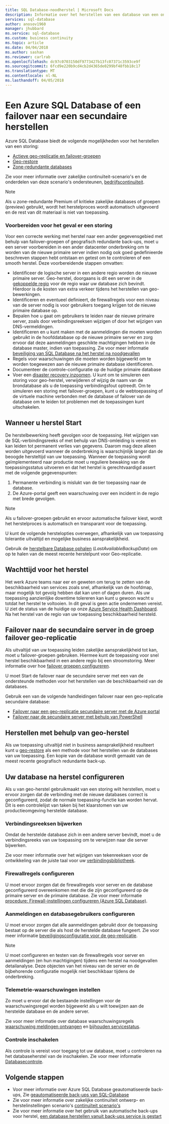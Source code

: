 ```yaml
---
title: SQL Database-noodherstel | Microsoft Docs
description: Informatie over het herstellen van een database van een onderbreking van de regionale datacenter of mislukt met de Azure SQL Database actieve geo-replicatie en mogelijkheden van geo-herstel.
services: sql-database
author: anosov1960
manager: jhubbard
ms.service: sql-database
ms.custom: business continuity
ms.topic: article
ms.date: 04/04/2018
ms.author: sashan
ms.reviewer: carlrab
ms.openlocfilehash: dc97c0703150df9773427b13fc07371c3593ce9f
ms.sourcegitcommit: 6fcd9e220b9cd4cb2d4365de0299bf48fbb18c17
ms.translationtype: MT
ms.contentlocale: nl-NL
ms.lasthandoff: 04/05/2018
---
```

# <a name="restore-an-azure-sql-database-or-failover-to-a-secondary"></a>Een Azure SQL Database of een failover naar een secundaire herstellen
Azure SQL Database biedt de volgende mogelijkheden voor het herstellen van een storing:

* [Actieve geo-replicatie en failover-groepen](sql-database-geo-replication-overview.md)
* [Geo-restore](sql-database-recovery-using-backups.md#point-in-time-restore)
* [Zone-redundante databases](sql-database-high-availability.md)

Zie voor meer informatie over zakelijke continuïteit-scenario's en de onderdelen van deze scenario's ondersteunen, [bedrijfscontinuïteit](sql-database-business-continuity.md).

> [!NOTE]
> Als u zone-redundante Premium of kritieke zakelijke databases of groepen (preview) gebruikt, wordt het herstelproces wordt automatisch uitgevoerd en de rest van dit materiaal is niet van toepassing. 

### <a name="prepare-for-the-event-of-an-outage"></a>Voorbereiden voor het geval er een storing
Voor een correcte werking met herstel naar een ander gegevensgebied met behulp van failover-groepen of geografisch redundante back-ups, moet u een server voorbereiden in een ander datacenter onderbreking om te worden van de nieuwe primaire server indien nodig ook goed gedefinieerde beschreven stappen hebt ontstaan en getest om te controleren of een smooth herstel. Deze voorbereidende stappen omvatten:

* Identificeer de logische server in een andere regio worden de nieuwe primaire server. Geo-herstel, doorgaans is dit een server in de [gekoppelde regio](../best-practices-availability-paired-regions.md) voor de regio waar uw database zich bevindt. Hierdoor is de kosten van extra verkeer tijdens het herstellen van geo-bewerkingen.
* Identificeren en eventueel definieert, de firewallregels voor een niveau van de server nodig is voor gebruikers toegang krijgen tot de nieuwe primaire database op.
* Bepalen hoe u gaat om gebruikers te leiden naar de nieuwe primaire server, zoals door verbindingsreeksen wijzigen of door het wijzigen van DNS-vermeldingen.
* Identificeren en u kunt maken met de aanmeldingen die moeten worden gebruikt in de hoofddatabase op de nieuwe primaire server en zorg ervoor dat deze aanmeldingen geschikte machtigingen hebben in de database master, indien van toepassing. Zie voor meer informatie [beveiliging van SQL Database na het herstel na noodgevallen](sql-database-geo-replication-security-config.md)
* Regels voor waarschuwingen die moeten worden bijgewerkt om te worden toegewezen aan de nieuwe primaire database identificeren.
* Documenteer de controle-configuratie op de huidige primaire database
* Voer een [disaster recovery inzoomen](sql-database-disaster-recovery-drills.md). U kunt om te simuleren een storing voor geo-herstel, verwijderen of wijzig de naam van de brondatabase als u de toepassing verbindingsfout optreedt. Om te simuleren een storing met failover-groepen, kunt u de webtoepassing of de virtuele machine verbonden met de database of failover van de database om te leiden tot problemen met de toepassingen kunt uitschakelen.

## <a name="when-to-initiate-recovery"></a>Wanneer u herstel Start
De herstelbewerking heeft gevolgen voor de toepassing. Het wijzigen van de SQL-verbindingsreeks of met behulp van DNS-omleiding is vereist en kan leiden tot permanent verlies van gegevens. Daarom mag deze alleen worden uitgevoerd wanneer de onderbreking is waarschijnlijk langer dan de beoogde hersteltijd van uw toepassing. Wanneer de toepassing wordt geïmplementeerd naar productie moet u reguliere bewaking van de toepassingsstatus uitvoeren en dat het herstel is gerechtvaardigd assert met de volgende gegevenspunten:

1. Permanente verbinding is mislukt van de tier toepassing naar de database.
2. De Azure-portal geeft een waarschuwing over een incident in de regio met brede gevolgen.

> [!NOTE]
> Als u failover-groepen gebruikt en ervoor automatische failover kiest, wordt het herstelproces is automatisch en transparant voor de toepassing. 

U kunt de volgende herstelopties overwegen, afhankelijk van uw toepassing tolerantie uitvaltijd en mogelijke business aansprakelijkheid.

Gebruik de [herstelbare Database ophalen](https://msdn.microsoft.com/library/dn800985.aspx) (*LastAvailableBackupDate*) om op te halen van de meest recente herstelpunt voor Geo-replicatie.

## <a name="wait-for-service-recovery"></a>Wachttijd voor het herstel
Het werk Azure teams naar eer en geweten om terug te zetten van de beschikbaarheid van services zoals snel, afhankelijk van de hoofdmap, maar mogelijk tot gevolg hebben dat kan uren of dagen duren.  Als uw toepassing aanzienlijke downtime tolereren kan kunt u gewoon wacht u totdat het herstel te voltooien. In dit geval is geen actie ondernemen vereist. U ziet de status van de huidige op onze [Azure Service Health Dashboard](https://azure.microsoft.com/status/). Na het herstel van de regio van uw toepassing beschikbaarheid hersteld.

## <a name="fail-over-to-geo-replicated-secondary-server-in-the-failover-group"></a>Failover naar de secundaire server in de groep failover geo-replicatie
Als uitvaltijd van uw toepassing leiden zakelijke aansprakelijkheid tot kan, moet u failover-groepen gebruiken. Hiermee kunt de toepassing voor snel herstel beschikbaarheid in een andere regio bij een stroomstoring. Meer informatie over hoe [failover groepen configureren](sql-database-geo-replication-portal.md).

U moet Start de failover naar de secundaire server met een van de ondersteunde methoden voor het herstellen van de beschikbaarheid van de databases.

Gebruik een van de volgende handleidingen failover naar een geo-replicatie secundaire database:

* [Failover naar een geo-replicatie secundaire server met de Azure portal](sql-database-geo-replication-portal.md)
* [Failover naar de secundaire server met behulp van PowerShell](scripts/sql-database-setup-geodr-and-failover-database-powershell.md)

## <a name="recover-using-geo-restore"></a>Herstellen met behulp van geo-herstel
Als uw toepassing uitvaltijd niet in business aansprakelijkheid resulteert kunt u [geo-restore](sql-database-recovery-using-backups.md) als een methode voor het herstellen van de databases van uw toepassing. Een kopie van de database wordt gemaakt van de meest recente geografisch redundante back-up.

## <a name="configure-your-database-after-recovery"></a>Uw database na herstel configureren
Als u van geo-herstel gebruikmaakt van een storing wilt herstellen, moet u ervoor zorgen dat de verbinding met de nieuwe databases correct is geconfigureerd, zodat de normale toepassing-functie kan worden hervat. Dit is een controlelijst van taken bij het klaarstomen van uw productieomgeving herstelde database.

### <a name="update-connection-strings"></a>Verbindingsreeksen bijwerken
Omdat de herstelde database zich in een andere server bevindt, moet u de verbindingsreeks van uw toepassing om te verwijzen naar die server bijwerken.

Zie voor meer informatie over het wijzigen van tekenreeksen voor de ontwikkeling van de juiste taal voor uw [verbindingsbibliotheek](sql-database-libraries.md).

### <a name="configure-firewall-rules"></a>Firewallregels configureren
U moet ervoor zorgen dat de firewallregels voor server en de database geconfigureerd overeenkomen met die die zijn geconfigureerd op de primaire server en de primaire database. Zie voor meer informatie [procedure: Firewall-instellingen configureren (Azure SQL Database)](sql-database-configure-firewall-settings.md).

### <a name="configure-logins-and-database-users"></a>Aanmeldingen en databasegebruikers configureren
U moet ervoor zorgen dat alle aanmeldingen gebruikt door de toepassing bestaat op de server die als host de herstelde database fungeert. Zie voor meer informatie [beveiligingsconfiguratie voor de geo-replicatie](sql-database-geo-replication-security-config.md).

> [!NOTE]
> U moet configureren en testen van de firewallregels voor server en aanmeldingen (en hun machtigingen) tijdens een herstel na noodgevallen detailanalyse. Deze objecten van het niveau van de server en de bijbehorende configuratie mogelijk niet beschikbaar tijdens de onderbreking.
> 
> 

### <a name="setup-telemetry-alerts"></a>Telemetrie-waarschuwingen instellen
Zo moet u ervoor dat de bestaande instellingen voor de waarschuwingsregel worden bijgewerkt als u wilt toewijzen aan de herstelde database en de andere server.

Zie voor meer informatie over database waarschuwingsregels [waarschuwing meldingen ontvangen](../monitoring-and-diagnostics/insights-receive-alert-notifications.md) en [bijhouden servicestatus](../monitoring-and-diagnostics/insights-service-health.md).

### <a name="enable-auditing"></a>Controle inschakelen
Als controle is vereist voor toegang tot uw database, moet u controleren na het databaseherstel van de inschakelen. Zie voor meer informatie [Databasecontrole](sql-database-auditing.md).

## <a name="next-steps"></a>Volgende stappen
* Voor meer informatie over Azure SQL Database geautomatiseerde back-ups, Zie [geautomatiseerde back-ups van SQL-Database](sql-database-automated-backups.md)
* Zie voor meer informatie over zakelijke continuïteit ontwerp- en herstelinstellingen scenario's [continuïteit scenario's](sql-database-business-continuity.md)
* Zie voor meer informatie over het gebruik van automatische back-ups voor herstel, [een database herstellen vanuit back-ups service is gestart](sql-database-recovery-using-backups.md)

